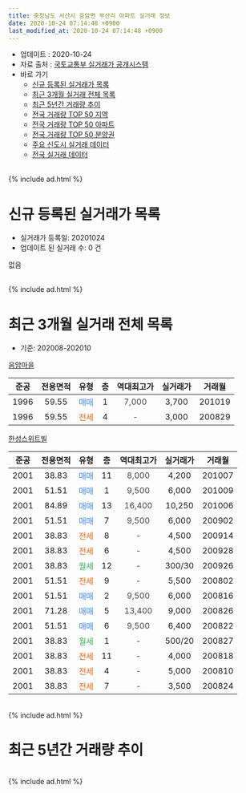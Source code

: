 ```yaml
---
title: 충청남도 서산시 음암면 부산리 아파트 실거래 정보
date: 2020-10-24 07:14:48 +0900
last_modified_at: 2020-10-24 07:14:48 +0900
---
```


* 업데이트 : 2020-10-24
* 자료 출처 : [국토교통부 실거래가 공개시스템](http://rt.molit.go.kr)
* 바로 가기
    * [신규 등록된 실거래가 목록](#신규-등록된-실거래가-목록)
    * [최근 3개월 실거래 전체 목록](#최근-3개월-실거래-전체-목록)
    * [최근 5년간 거래량 추이](#최근-5년간-거래량-추이)
    * [전국 거래량 TOP 50 지역](https://inasie.github.io/apt-trade-info/최근-3개월-전국에서-가장-거래가-많이-발생한-지역)
    * [전국 거래량 TOP 50 아파트](https://inasie.github.io/apt-trade-info/최근-3개월-전국에서-가장-거래가-많이-발생한-아파트)
    * [전국 거래량 TOP 50 분양권](https://inasie.github.io/apt-trade-info/최근-3개월-전국에서-가장-거래가-많이-발생한-분양권)
    * [주요 신도시 실거래 데이터](https://inasie.github.io/apt-trade-info/주요-신도시)
    * [전국 실거래 데이터](https://inasie.github.io/apt-trade-info/전국)
<br>
{% include ad.html %}
<br>

# 신규 등록된 실거래가 목록
* 실거래가 등록일: 20201024
* 업데이트 된 실거래 수: 0 건

없음

<br>
{% include ad.html %}
<br>

# 최근 3개월 실거래 전체 목록
* 기준: 202008-202010


[음암마을](https://search.naver.com/search.naver?query=%EC%B6%A9%EC%B2%AD%EB%82%A8%EB%8F%84+%EC%84%9C%EC%82%B0%EC%8B%9C+%EC%9D%8C%EC%95%94%EB%A9%B4+%EB%B6%80%EC%82%B0%EB%A6%AC+%EC%9D%8C%EC%95%94%EB%A7%88%EC%9D%84)

|준공|전용면적|유형|층|역대최고가|실거래가|거래월|
|:---:|:---:|:---:|:---:|:---:|:---:|:---:|
|1996|59.55|<span style="color:#4285f3">매매</span>|1|<span style="color:#444444">7,000</span>|3,700|201019|
|1996|59.55|<span style="color:#ff5a00">전세</span>|4|<span style="color:#444444">-</span>|3,000|200829|

[한성스위트빌](https://search.naver.com/search.naver?query=%EC%B6%A9%EC%B2%AD%EB%82%A8%EB%8F%84+%EC%84%9C%EC%82%B0%EC%8B%9C+%EC%9D%8C%EC%95%94%EB%A9%B4+%EB%B6%80%EC%82%B0%EB%A6%AC+%ED%95%9C%EC%84%B1%EC%8A%A4%EC%9C%84%ED%8A%B8%EB%B9%8C)

|준공|전용면적|유형|층|역대최고가|실거래가|거래월|
|:---:|:---:|:---:|:---:|:---:|:---:|:---:|
|2001|38.83|<span style="color:#4285f3">매매</span>|11|<span style="color:#444444">8,000</span>|4,200|201007|
|2001|51.51|<span style="color:#4285f3">매매</span>|1|<span style="color:#444444">9,500</span>|6,000|201009|
|2001|84.89|<span style="color:#4285f3">매매</span>|13|<span style="color:#444444">16,400</span>|10,250|201006|
|2001|51.51|<span style="color:#4285f3">매매</span>|7|<span style="color:#444444">9,500</span>|6,000|200902|
|2001|38.83|<span style="color:#ff5a00">전세</span>|8|<span style="color:#444444">-</span>|4,500|200914|
|2001|38.83|<span style="color:#ff5a00">전세</span>|6|<span style="color:#444444">-</span>|4,500|200928|
|2001|38.83|<span style="color:#34a853">월세</span>|12|<span style="color:#444444">-</span>|300/30|200926|
|2001|51.51|<span style="color:#ff5a00">전세</span>|9|<span style="color:#444444">-</span>|5,500|200802|
|2001|51.51|<span style="color:#4285f3">매매</span>|2|<span style="color:#444444">9,500</span>|6,000|200816|
|2001|71.28|<span style="color:#4285f3">매매</span>|5|<span style="color:#444444">13,400</span>|9,000|200826|
|2001|51.51|<span style="color:#4285f3">매매</span>|6|<span style="color:#444444">9,500</span>|6,400|200822|
|2001|38.83|<span style="color:#34a853">월세</span>|1|<span style="color:#444444">-</span>|500/20|200827|
|2001|38.83|<span style="color:#ff5a00">전세</span>|11|<span style="color:#444444">-</span>|4,000|200818|
|2001|38.83|<span style="color:#ff5a00">전세</span>|4|<span style="color:#444444">-</span>|5,000|200810|
|2001|38.83|<span style="color:#ff5a00">전세</span>|7|<span style="color:#444444">-</span>|3,500|200824|


<br>
{% include ad.html %}
<br>

# 최근 5년간 거래량 추이


<div style="width:100%;">
    <canvas id="deal_progress" height="200"></canvas>
</div>

<script>
new Chart(document.getElementById("deal_progress"), {
    type: 'line',
    data: {
        labels: ['201510','201511','201512','201601','201602','201603','201604','201605','201606','201607','201608','201609','201610','201611','201612','201701','201702','201703','201704','201705','201706','201707','201708','201709','201710','201711','201712','201801','201802','201803','201804','201805','201806','201807','201808','201809','201810','201811','201812','201901','201902','201903','201904','201905','201906','201907','201908','201909','201910','201911','201912','202001','202002','202003','202004','202005','202006','202007','202008','202009','202010'],
        datasets: [{
            label: '매매',
            pointRadius: 1,
            data: [14, 11, 4, 6, 7, 6, 1, 2, 9, 11, 9, 5, 5, 5, 4, 4, 3, 8, 4, 7, 5, 6, 11, 8, 0, 6, 1, 5, 5, 5, 3, 4, 2, 2, 1, 4, 0, 2, 0, 5, 4, 6, 3, 3, 6, 1, 5, 6, 3, 0, 8, 1, 7, 2, 2, 2, 8, 5, 3, 1, 4],
            borderColor: "rgba(255, 201, 14, 1)",
            backgroundColor: "rgba(255, 201, 14, 0.5)",
            fill: false,
            lineTension: 0
        },{
            label: '전월세',
            pointRadius: 1,
            data: [3, 8, 5, 3, 5, 3, 3, 7, 4, 4, 7, 4, 5, 4, 4, 2, 3, 3, 3, 0, 1, 2, 4, 3, 2, 1, 1, 2, 3, 3, 7, 6, 3, 2, 7, 1, 2, 1, 1, 2, 5, 13, 2, 3, 4, 3, 3, 2, 3, 5, 1, 0, 3, 6, 10, 4, 7, 7, 6, 3, 0],
            borderColor: "rgba(0, 141, 185, 1)",
            backgroundColor: "rgba(0, 141, 185, 0.5)",
            fill: false,
            lineTension: 0
        }
        ]
    },
    options: {
        responsive: true,
        title: {
            display: false
        },
        tooltips: {
            mode: 'index',
            intersect: false
        },
        hover: {
            mode: 'nearest',
            intersect: true
        },
        scales: {
            xAxes: [{
                display: true,
                scaleLabel: {
                    display: true,
                    labelString: '년/월'
                }
            }],
            yAxes: [{
                display: true,
                ticks: {
                    suggestedMin: 0,
                },
                scaleLabel: {
                    display: true,
                    labelString: '실거래 수'
                }
            }]
        }
    }
});

</script>


<br>
{% include ad.html %}
<br>

